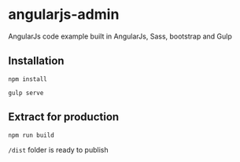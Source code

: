 # angularjs-admin
AngularJs code example built in AngularJs, Sass, bootstrap and Gulp

## Installation

`npm install`

`gulp serve`

## Extract for production

`npm run build`

`/dist` folder is ready to publish
